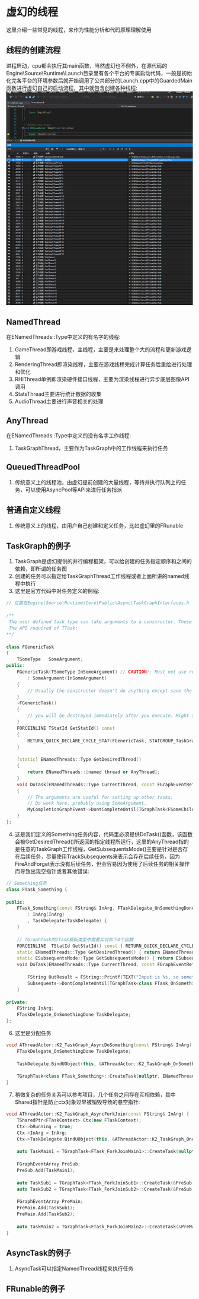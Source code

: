 # 虚幻的线程
 
这里介绍一些常见的线程，来作为性能分析和代码原理理解使用

## 线程的创建流程

进程启动，cpu都会执行其main函数，当然虚幻也不例外，在源代码的Engine\Source\Runtime\Launch目录里有各个平台的专属启动代码，一般是初始化完各平台的环境参数后就开始调用了公共部分的Launch.cpp中的GuardedMain函数进行虚幻自己的启动流程，其中就包含创建各种线程:  
![ddd](/Lesson_Thread/img/step1.png)

## NamedThread

在ENamedThreads::Type中定义的有名字的线程:  
1. GameThread即游戏线程，主线程，主要是来处理整个大的流程和更新游戏逻辑
2. RenderingThread即渲染线程，主要在游戏线程完成计算任务后重绘进行处理和优化
3. RHIThread单例即渲染硬件接口线程，主要为渲染线程进行异步底层图像API调用
4. StatsThread主要进行统计数据的收集
5. AudioThread主要进行声音相关的处理

## AnyThread

在ENamedThreads::Type中定义的没有名字工作线程:  
1. TaskGraphThread，主要作为TaskGraph中的工作线程来执行任务

## QueuedThreadPool

1. 传统意义上的线程池，由虚幻提前创建的大量线程，等待并执行队列上的任务，可以使用AsyncPool等API来进行任务指派

## 普通自定义线程

1. 传统意义上的线程，由用户自己创建和定义任务，比如虚幻里的FRunable

## TaskGraph的例子

1. TaskGraph是虚幻提供的并行编程框架，可以给创建的任务指定顺序和之间的依赖，即所谓的任务图
2. 创建的任务可以指定给TaskGraphThread工作线程或者上面所讲的named线程中执行
3. 这里是官方代码中对任务定义的例程:  
   
``` c++
// 位置在Engine\Source\Runtime\Core\Public\Async\TaskGraphInterfaces.h

/** 
 The user defined task type can take arguments to a constructor. These arguments (unfortunately) must not be references.
 The API required of TTask:
**/

class FGenericTask
{
	TSomeType	SomeArgument;
public:
	FGenericTask(TSomeType InSomeArgument) // CAUTION!: Must not use references in the constructor args; use pointers instead if you need by reference
		: SomeArgument(InSomeArgument)
	{
		// Usually the constructor doesn't do anything except save the arguments for use in DoWork or GetDesiredThread.
	}
	~FGenericTask()
	{
		// you will be destroyed immediately after you execute. Might as well do cleanup in DoWork, but you could also use a destructor.
	}
	FORCEINLINE TStatId GetStatId() const
	{
		RETURN_QUICK_DECLARE_CYCLE_STAT(FGenericTask, STATGROUP_TaskGraphTasks);
	}

	[static] ENamedThreads::Type GetDesiredThread()
	{
		return ENamedThreads::[named thread or AnyThread];
	}
	void DoTask(ENamedThreads::Type CurrentThread, const FGraphEventRef& MyCompletionGraphEvent)
	{
		// The arguments are useful for setting up other tasks. 
		// Do work here, probably using SomeArgument.
		MyCompletionGraphEvent->DontCompleteUntil(TGraphTask<FSomeChildTask>::CreateTask(NULL,CurrentThread).ConstructAndDispatchWhenReady());
	}
};
```

4. 这是我们定义的Something任务内容，代码里必须提供DoTask()函数，该函数会被GetDesiredThread()所返回的指定线程所运行，这里的AnyThread指的是任意的TaskGraph工作线程，GetSubsequentsMode()主要是针对是否存在后续任务，尽量使用TrackSubsequents来表示会存在后续任务，因为FireAndForget表示没有后续任务，但会容易因为使用了后续任务的相关操作而导致出现空指针或者其他错误:  
    
``` c++
// Something任务
class FTask_Something {

public:
	FTask_Something(const FString& InArg, FTaskDelegate_OnSomethingDone TaskDelegate)
		: InArg(InArg)
		, TaskDelegate(TaskDelegate) {
	}

	// TGraphTask的TTask模板类型中需要实现如下4个函数
	FORCEINLINE  TStatId GetStatId() const { RETURN_QUICK_DECLARE_CYCLE_STAT(FTask_Something, STATGROUP_TaskGraphTasks); }
	static ENamedThreads::Type GetDesiredThread() { return ENamedThreads::AnyThread; }
	static ESubsequentsMode::Type GetSubsequentsMode() { return ESubsequentsMode::TrackSubsequents; } // FireAndForget 会导致后续任务的依赖关系失败
	void DoTask(ENamedThreads::Type CurrentThread, const FGraphEventRef& Subsequents) {

		FString OutResult = FString::Printf(TEXT("Input is %s, so something is done !!!"), *InArg);
		Subsequents->DontCompleteUntil(TGraphTask<class FTask_OnSomethingDone>::CreateTask(nullptr, CurrentThread).ConstructAndDispatchWhenReady(MoveTemp(OutResult), TaskDelegate)); 
	}

private:
	FString InArg;
	FTaskDelegate_OnSomethingDone TaskDelegate;
};
```
6. 这里是分配任务
``` c++
void AThreadActor::K2_TaskGraph_AsyncDoSomething(const FString& InArg) {
	FTaskDelegate_OnSomethingDone TaskDelegate;

	TaskDelegate.BindUObject(this, &AThreadActor::K2_TaskGraph_OnSomethingDone);

	TGraphTask<class FTask_Something>::CreateTask(nullptr, ENamedThreads::AnyThread).ConstructAndDispatchWhenReady(InArg, TaskDelegate);	// 创建和分配任务
}

```

7. 稍微复杂的任务关系可以参考项目，几个任务之间存在互相依赖，其中Shared指针是防止ctx对象过早被销毁导致的悬空指针:  
   
``` c++
void AThreadActor::K2_TaskGraph_AsyncForkJoin(const FString& InArg) {
	TSharedPtr<FTaskContext> Ctx(new FTaskContext);
	Ctx->bRunning = true;
	Ctx->InArg = InArg;
	Ctx->TaskDelegate.BindUObject(this, &AThreadActor::K2_TaskGraph_OncForkJoinDone);

	auto TaskMain1 = TGraphTask<FTask_ForkJoinMain1>::CreateTask(nullptr, ENamedThreads::AnyThread).ConstructAndDispatchWhenReady(Ctx);

	FGraphEventArray PreSub;
	PreSub.Add(TaskMain1);

	auto TaskSub1 = TGraphTask<FTask_ForkJoinSub1>::CreateTask(&PreSub, ENamedThreads::AnyThread).ConstructAndDispatchWhenReady(Ctx);
	auto TaskSub2 = TGraphTask<FTask_ForkJoinSub2>::CreateTask(&PreSub, ENamedThreads::AnyThread).ConstructAndDispatchWhenReady(Ctx);

	FGraphEventArray PreMain;
	PreMain.Add(TaskSub1);
	PreMain.Add(TaskSub2);

	auto TaskMain2 = TGraphTask<FTask_ForkJoinMain2>::CreateTask(&PreMain, ENamedThreads::AnyThread).ConstructAndDispatchWhenReady(Ctx);
}
```




## AsyncTask的例子

1. AsyncTask可以指定NamedThread线程来执行任务

## FRunable的例子
